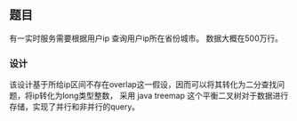 ## 题目
有一实时服务需要根据用户ip 查询用户ip所在省份城市。 数据大概在500万行。

### 设计

该设计基于所给ip区间不存在overlap这一假设，因而可以将其转化为二分查找问题，将ip转化为long类型整数， 采用 java treemap 这个平衡二叉树对于数据进行存储，实现了并行和非并行的query。

